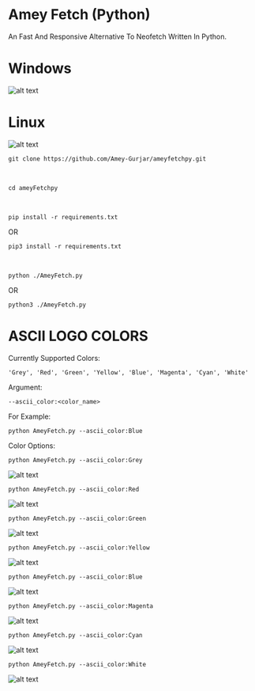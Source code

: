 # Amey Fetch (Python)
An Fast And Responsive Alternative To Neofetch Written In Python.
# Windows
![alt text](https://github.com/Amey-Gurjar/ameyfetchpy/blob/master/images/win.png?raw=true)
# Linux
![alt text](https://github.com/Amey-Gurjar/ameyfetchpy/blob/master/images/linux.png?raw=true)
```
git clone https://github.com/Amey-Gurjar/ameyfetchpy.git
```
‎
‎
```
cd ameyFetchpy
```
‎
‎
```
pip install -r requirements.txt
```
OR
```
pip3 install -r requirements.txt
```
‎
‎
```
python ./AmeyFetch.py
```
OR
```
python3 ./AmeyFetch.py
```
# ASCII LOGO COLORS
Currently Supported Colors:
```
'Grey', 'Red', 'Green', 'Yellow', 'Blue', 'Magenta', 'Cyan', 'White'
```
Argument:
```
--ascii_color:<color_name>
```
For Example:
```
python AmeyFetch.py --ascii_color:Blue
```
Color Options:
```
python AmeyFetch.py --ascii_color:Grey
```
![alt text](https://github.com/Amey-Gurjar/ameyfetchpy/blob/master/images/greylogo.png?raw=true)
‎
‎
```
python AmeyFetch.py --ascii_color:Red
```
![alt text](https://github.com/Amey-Gurjar/ameyfetchpy/blob/master/images/redlogo.png?raw=true)
‎
‎
```
python AmeyFetch.py --ascii_color:Green
```
![alt text](https://github.com/Amey-Gurjar/ameyfetchpy/blob/master/images/greenlogo.png?raw=true)
‎
‎
```
python AmeyFetch.py --ascii_color:Yellow
```
![alt text](https://github.com/Amey-Gurjar/ameyfetchpy/blob/master/images/yellowlogo.png?raw=true)
‎
‎
```
python AmeyFetch.py --ascii_color:Blue
```
![alt text](https://github.com/Amey-Gurjar/ameyfetchpy/blob/master/images/bluelogo.png?raw=true)
‎
‎
```
python AmeyFetch.py --ascii_color:Magenta
```
![alt text](https://github.com/Amey-Gurjar/ameyfetchpy/blob/master/images/magentalogo.png?raw=true)
‎
‎
```
python AmeyFetch.py --ascii_color:Cyan
```
![alt text](https://github.com/Amey-Gurjar/ameyfetchpy/blob/master/images/cyanlogo.png?raw=true)
‎
‎
```
python AmeyFetch.py --ascii_color:White
```
![alt text](https://github.com/Amey-Gurjar/ameyfetchpy/blob/master/images/whitelogo.png?raw=true)
‎
‎
